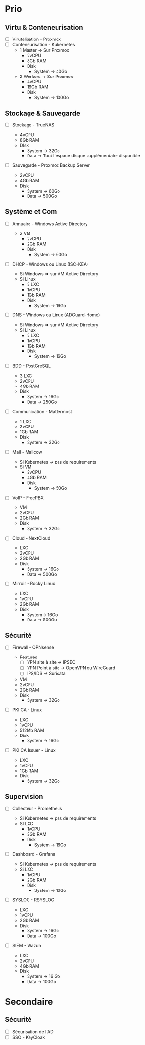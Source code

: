 # Prio
## Virtu & Conteneurisation
- [ ] Virutalisation - Proxmox
- [ ] Conteneurisation - Kubernetes 
	- 1 Master -> Sur Proxmox
		- 2vCPU
		- 8Gb RAM
		- Disk
			- System -> 40Go
	- 2 Workers -> Sur Proxmox
		- 4vCPU
		- 16Gb RAM
		- Disk
			- System -> 100Go

## Stockage & Sauvegarde
- [ ] Stockage - TrueNAS
	- 4vCPU
	- 8Gb RAM
	- DIsk
		- System -> 32Go
		- Data -> Tout l'espace disque supplémentaire disponible

- [ ] Sauvegarde - Proxmox Backup Server
	- 2vCPU
	- 4Gb RAM
	- Disk
		- System -> 60Go
		- Data -> 500Go

## Système et Com
- [ ] Annuaire - Windows Active Directory
	- 2 VM
		- 2vCPU
		- 2Gb RAM
		- Disk
			- System -> 60Go

- [ ] DHCP - Windows ou Linux (ISC-KEA)
	- Si Windows => sur VM Active Directory
	- Si Linux
		- 2 LXC
		- 1vCPU
		- 1Gb RAM
		- Disk
			- System -> 16Go

- [ ] DNS - Windows ou Linux (ADGuard-Home)
	- Si Windows => sur VM Active Directory
	- Si Linux
		- 2 LXC
		- 1vCPU
		- 1Gb RAM
		- Disk
			- System -> 16Go

- [ ] BDD - PostGreSQL
	- 3 LXC
	- 2vCPU
	- 4Gb RAM
	- Disk
		- System -> 16Go
		- Data -> 250Go

- [ ] Communication - Mattermost 
	- 1 LXC
	- 2vCPU
	- 1Gb RAM
	- Disk
		- System -> 32Go

- [ ] Mail - Mailcow
	- Si Kubernetes -> pas de requirements
	- Si VM
		- 2vCPU
		- 4Gb RAM
		- Disk
			- System -> 50Go

- [ ] VoIP - FreePBX
	- VM
	- 2vCPU
	- 2Gb RAM
	- Disk
		- System -> 32Go

- [ ] Cloud - NextCloud
	- LXC
	- 2vCPU
	- 2Gb RAM
	- Disk
		- System -> 16Go
		- Data -> 500Go
 - [ ] Mirroir - Rocky Linux
	 - LXC
	 - 1vCPU
	 - 2Gb RAM
	 - Disk
		- System-> 16Go
		- Data -> 500Go
## Sécurité
- [ ] Firewall - OPNsense
	- Features
		- [ ] VPN site à site -> IPSEC
		- [ ] VPN Point à site -> OpenVPN ou WireGuard
		- [ ] IPS/IDS -> Suricata
	- VM
	- 2vCPU
	- 2Gb RAM
	- Disk
		- System -> 32Go

- [ ] PKI CA - Linux
	- LXC
	- 1vCPU
	- 512Mb RAM
	- Disk
		- System -> 16Go

- [ ] PKI CA Issuer - Linux
	- LXC
	- 1vCPU
	- 1Gb RAM
	- Disk
		- System -> 32Go

## Supervision
- [ ] Collecteur - Prometheus
	- Si Kubernetes -> pas de requirements
	- SI LXC
		- 1vCPU
		- 2Gb RAM
		- Disk
			- System -> 16Go

- [ ] Dashboard - Grafana
	- Si Kubernetes -> pas de requirements
	- Si LXC
		- 1vCPU
		- 2Gb RAM
		- Disk
			- System -> 16Go

- [ ] SYSLOG - RSYSLOG
	- LXC
	- 1vCPU
	- 2Gb RAM
	- Disk
		- System -> 16Go
		- Data -> 100Go

- [ ] SIEM - Wazuh
	- LXC 
	- 2vCPU
	- 4Gb RAM
	- Disk
		- System -> 16 Go
		- Data -> 100Go

# Secondaire

## Sécurité
- [ ] Sécurisation de l'AD
- [ ] SSO - KeyCloak